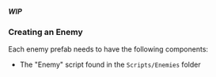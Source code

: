 
***WIP***

### Creating an Enemy

Each enemy prefab needs to have the following components:
- The "Enemy" script found in the `Scripts/Enemies` folder